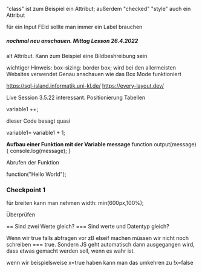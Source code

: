 "class" ist zum Beispiel ein Attribut; außerdem "checked"
"style" auch ein Attribut

für ein Input FEld sollte man immer ein Label brauchen

##### nochmal neu anschauen. Mittag Lesson 26.4.2022

alt Attribut. Kann zum Beispiel eine Bildbeshreibung sein


wichtiger Hinweis: box-sizing: border box;
  wird bei den allermeisten Websites verwendet
Genau anschauen wie das Box Mode funktioniert

https://sql-island.informatik.uni-kl.de/
https://every-layout.dev/


Live Session 3.5.22 interessant. Positionierung Tabellen

variable1 ++;

dieser Code besagt quasi

variable1= variable1 + 1;

**Aufbau einer Funktion mit der Variable message**
function output(message){
console.log(message);
}

Abrufen der Funktion

function("Hello World");


### Checkpoint 1

für breiten kann man nehmen width: min(600px,100%);


Überprüfen

== Sind zwei Werte gleich?
=== Sind werte und Datentyp gleich?

Wenn wir true falls abfragen vor zB elseif machen müssen wir nicht noch schreiben === true. Sondern JS geht automatisch dann ausgegangen wird, dass etwas gemacht werden soll, wenn es wahr ist.

wenn wir beispielsweise x=true haben kann man das umkehren zu !x=false

